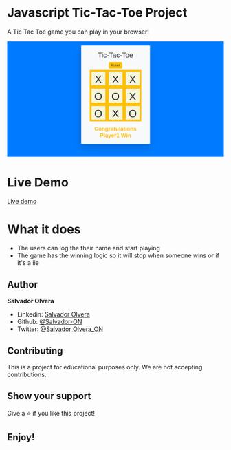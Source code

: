 # Javascript Tic-Tac-Toe Project

A Tic Tac Toe game you can play in your browser!

![](assets/media/screensahot.png)

# Live Demo

[Live demo](https://raw.githack.com/Salvador-ON/Tic-Tac-Toe-JS/game-build/index.html)

# What it does

- The users can log the their name and start playing
- The game has the winning logic so it will stop when someone wins or if it's a iie


## Author

**Salvador Olvera**
- Linkedin: [Salvador Olvera](https://www.linkedin.com/in/salvador-olvera-n)
- Github: [@Salvador-ON](https://github.com/Salvador-ON)
- Twitter: [@Salvador Olvera_ON](https://twitter.com/Salvador_ON) 


## Contributing

This is a project for educational purposes only. We are not accepting contributions.

## Show your support

Give a ⭐️ if you like this project!

## Enjoy!